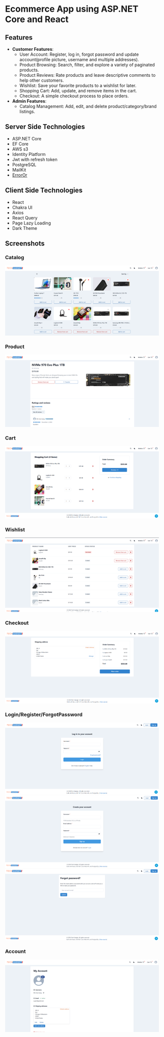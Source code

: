 # Ecommerce App using ASP.NET Core and React

## Features

- **Customer Features**:
  - User Account: Register, log in, forgot password and update account(profile picture, username and multiple addresses).
  - Product Browsing: Search, filter, and explore a variety of paginated products.
  - Product Reviews: Rate products and leave descriptive comments to help other customers.
  - Wishlist: Save your favorite products to a wishlist for later.
  - Shopping Cart: Add, update, and remove items in the cart. 
  - Checkout: A simple checkout process to place orders.
- **Admin Features**:
  - Catalog Management: Add, edit, and delete product/category/brand listings.

## Server Side Technologies

- ASP.NET Core
- EF Core
- AWS s3
- Identity Platform
- Jwt with refresh token
- PostgreSQL
- MailKit
- [ErrorOr](https://github.com/amantinband/error-or)

## Client Side Technologies
- React
- Chakra UI
- Axios
- React Query
- Page Lazy Loading
- Dark Theme

## Screenshots

### Catalog
<img src="Screenshots/catalog_light.png"  width="auto" height="auto" alt="Catalog">

### **Product**
<img src="Screenshots/product.png"  width="auto" height="auto" alt="Product Detail Page">

### **Cart**
<img src="Screenshots/cart.png"  width="auto" height="auto" alt="Cart Page">

### **Wishlist**
<img src="Screenshots/wishlist.png"  width="auto" height="auto" alt="Wishlist Page">

### **Checkout**
<img src="Screenshots/order.png"  width="auto" height="auto" alt="Checkout Page">

### **Login/Register/ForgotPassword**
<img src="Screenshots/login.png"  width="auto" height="auto" alt="Login Page">
<img src="Screenshots/register.png"  width="auto" height="auto" alt="Register Page">
<img src="Screenshots/forgot.png"  width="auto" height="auto" alt="Forgot Password Page">

### **Account**
<img src="Screenshots/account.png"  width="auto" height="auto" alt="Account Profile Page">



